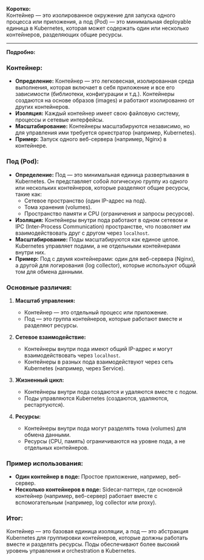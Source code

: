 
**Коротко:**  
Контейнер — это изолированное окружение для запуска одного процесса или приложения, а под (Pod) — это минимальная deployable единица в Kubernetes, которая может содержать один или несколько контейнеров, разделяющих общие ресурсы.

---

**Подробно:**  

### Контейнер:
- **Определение:** Контейнер — это легковесная, изолированная среда выполнения, которая включает в себя приложение и все его зависимости (библиотеки, конфигурации и т.д.). Контейнеры создаются на основе образов (images) и работают изолированно от других контейнеров.
- **Изоляция:** Каждый контейнер имеет свою файловую систему, процессы и сетевые интерфейсы.
- **Масштабирование:** Контейнеры масштабируются независимо, но для управления ими требуется оркестратор (например, Kubernetes).
- **Пример:** Запуск одного веб-сервера (например, Nginx) в контейнере.

### Под (Pod):
- **Определение:** Под — это минимальная единица развертывания в Kubernetes. Он представляет собой логическую группу из одного или нескольких контейнеров, которые разделяют общие ресурсы, такие как:
  - Сетевое пространство (один IP-адрес на под).
  - Тома хранения (volumes).
  - Пространство памяти и CPU (ограничения и запросы ресурсов).
- **Изоляция:** Контейнеры внутри пода работают в одном сетевом и IPC (Inter-Process Communication) пространстве, что позволяет им взаимодействовать друг с другом через `localhost`.
- **Масштабирование:** Поды масштабируются как единое целое. Kubernetes управляет подами, а не отдельными контейнерами внутри них.
- **Пример:** Под с двумя контейнерами: один для веб-сервера (Nginx), а другой для логирования (log collector), которые используют общий том для обмена данными.

### Основные различия:
1. **Масштаб управления:**
   - Контейнер — это отдельный процесс или приложение.
   - Под — это группа контейнеров, которые работают вместе и разделяют ресурсы.

2. **Сетевое взаимодействие:**
   - Контейнеры внутри пода имеют общий IP-адрес и могут взаимодействовать через `localhost`.
   - Контейнеры в разных пода взаимодействуют через сеть Kubernetes (например, через Service).

3. **Жизненный цикл:**
   - Контейнеры внутри пода создаются и удаляются вместе с подом.
   - Поды управляются Kubernetes (создаются, удаляются, рестартуются).

4. **Ресурсы:**
   - Контейнеры внутри пода могут разделять тома (volumes) для обмена данными.
   - Ресурсы (CPU, память) ограничиваются на уровне пода, а не отдельных контейнеров.

### Пример использования:
- **Один контейнер в поде:** Простое приложение, например, веб-сервер.
- **Несколько контейнеров в поде:** Sidecar-паттерн, где основной контейнер (например, веб-сервер) работает вместе с вспомогательным (например, log collector или proxy).

### Итог:
Контейнер — это базовая единица изоляции, а под — это абстракция Kubernetes для группировки контейнеров, которые должны работать вместе и разделять ресурсы. Поды обеспечивают более высокий уровень управления и orchestration в Kubernetes.